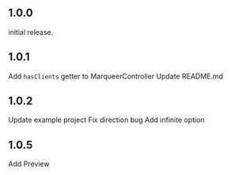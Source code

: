 ## 1.0.0
initial release.

## 1.0.1
Add `hasClients` getter to MarqueerController
Update README.md

## 1.0.2
Update example project
Fix direction bug
Add infinite option

## 1.0.5
Add Preview